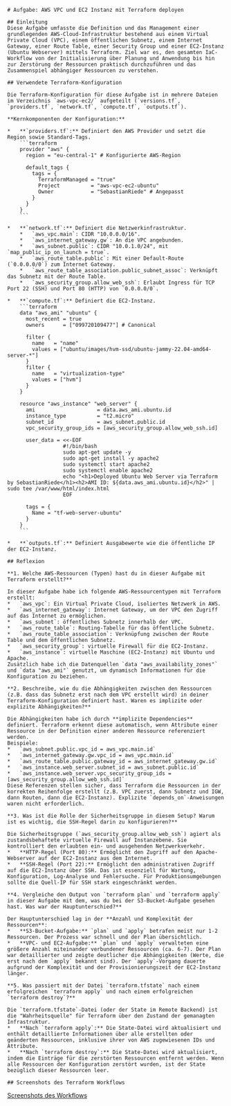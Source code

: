 ```
# Aufgabe: AWS VPC und EC2 Instanz mit Terraform deployen

## Einleitung
Diese Aufgabe umfasste die Definition und das Management einer grundlegenden AWS-Cloud-Infrastruktur bestehend aus einem Virtual Private Cloud (VPC), einem öffentlichen Subnetz, einem Internet Gateway, einer Route Table, einer Security Group und einer EC2-Instanz (Ubuntu Webserver) mittels Terraform. Ziel war es, den gesamten IaC-Workflow von der Initialisierung über Planung und Anwendung bis hin zur Zerstörung der Ressourcen praktisch durchzuführen und das Zusammenspiel abhängiger Ressourcen zu verstehen.

## Verwendete Terraform-Konfiguration

Die Terraform-Konfiguration für diese Aufgabe ist in mehrere Dateien im Verzeichnis `aws-vpc-ec2/` aufgeteilt (`versions.tf`, `providers.tf`, `network.tf`, `compute.tf`, `outputs.tf`).

**Kernkomponenten der Konfiguration:**

*   **`providers.tf`:** Definiert den AWS Provider und setzt die Region sowie Standard-Tags.
    ```terraform
    provider "aws" {
      region = "eu-central-1" # Konfigurierte AWS-Region

      default_tags {
        tags = {
          TerraformManaged = "true"
          Project          = "aws-vpc-ec2-ubuntu"
          Owner            = "SebastianRiede" # Angepasst
        }
      }
    }
    ```

*   **`network.tf`:** Definiert die Netzwerkinfrastruktur.
    *   `aws_vpc.main`: CIDR "10.0.0.0/16".
    *   `aws_internet_gateway.gw`: An die VPC angebunden.
    *   `aws_subnet.public`: CIDR "10.0.1.0/24", mit `map_public_ip_on_launch = true`.
    *   `aws_route_table.public`: Mit einer Default-Route (`0.0.0.0/0`) zum Internet Gateway.
    *   `aws_route_table_association.public_subnet_assoc`: Verknüpft das Subnetz mit der Route Table.
    *   `aws_security_group.allow_web_ssh`: Erlaubt Ingress für TCP Port 22 (SSH) und Port 80 (HTTP) von `0.0.0.0/0`.

*   **`compute.tf`:** Definiert die EC2-Instanz.
    ```terraform
    data "aws_ami" "ubuntu" {
      most_recent = true
      owners      = ["099720109477"] # Canonical

      filter {
        name   = "name"
        values = ["ubuntu/images/hvm-ssd/ubuntu-jammy-22.04-amd64-server-*"]
      }
      filter {
        name   = "virtualization-type"
        values = ["hvm"]
      }
    }

    resource "aws_instance" "web_server" {
      ami                    = data.aws_ami.ubuntu.id
      instance_type          = "t2.micro"
      subnet_id              = aws_subnet.public.id
      vpc_security_group_ids = [aws_security_group.allow_web_ssh.id]

      user_data = <<-EOF
                  #!/bin/bash
                  sudo apt-get update -y
                  sudo apt-get install -y apache2
                  sudo systemctl start apache2
                  sudo systemctl enable apache2
                  echo "<h1>Deployed Ubuntu Web Server via Terraform by SebastianRiede</h1><h2>AMI ID: ${data.aws_ami.ubuntu.id}</h2>" | sudo tee /var/www/html/index.html
                  EOF

      tags = {
        Name = "tf-web-server-ubuntu"
      }
    }
    ```

*   **`outputs.tf`:** Definiert Ausgabewerte wie die öffentliche IP der EC2-Instanz.

## Reflexion

**1. Welche AWS-Ressourcen (Typen) hast du in dieser Aufgabe mit Terraform erstellt?**

In dieser Aufgabe habe ich folgende AWS-Ressourcentypen mit Terraform erstellt:
*   `aws_vpc`: Ein Virtual Private Cloud, isoliertes Netzwerk in AWS.
*   `aws_internet_gateway`: Internet Gateway, um der VPC den Zugriff auf das Internet zu ermöglichen.
*   `aws_subnet`: öffentliches Subnetz innerhalb der VPC.
*   `aws_route_table`: Routing-Tabelle für das öffentliche Subnetz.
*   `aws_route_table_association`: Verknüpfung zwischen der Route Table und dem öffentlichen Subnetz.
*   `aws_security_group`: virtuelle Firewall für die EC2-Instanz.
*   `aws_instance`: virtuelle Maschine (EC2-Instanz) mit Ubuntu und Apache.
Zusätzlich habe ich die Datenquellen `data "aws_availability_zones"` und `data "aws_ami"` genutzt, um dynamisch Informationen für die Konfiguration zu beziehen.

**2. Beschreibe, wie du die Abhängigkeiten zwischen den Ressourcen (z.B. dass das Subnetz erst nach dem VPC erstellt wird) in deiner Terraform-Konfiguration definiert hast. Waren es implizite oder explizite Abhängigkeiten?**

Die Abhängigkeiten habe ich durch **implizite Dependencies** definiert. Terraform erkennt diese automatisch, wenn Attribute einer Ressource in der Definition einer anderen Ressource referenziert werden.
Beispiele:
*   `aws_subnet.public.vpc_id = aws_vpc.main.id`
*   `aws_internet_gateway.gw.vpc_id = aws_vpc.main.id`
*   `aws_route_table.public.gateway_id = aws_internet_gateway.gw.id`
*   `aws_instance.web_server.subnet_id = aws_subnet.public.id`
*   `aws_instance.web_server.vpc_security_group_ids = [aws_security_group.allow_web_ssh.id]`
Diese Referenzen stellen sicher, dass Terraform die Ressourcen in der korrekten Reihenfolge erstellt (z.B. VPC zuerst, dann Subnetz und IGW, dann Routen, dann die EC2-Instanz). Explizite `depends_on`-Anweisungen waren nicht erforderlich.

**3. Was ist die Rolle der Sicherheitsgruppe in diesem Setup? Warum ist es wichtig, die SSH-Regel darin zu konfigurieren?**

Die Sicherheitsgruppe (`aws_security_group.allow_web_ssh`) agiert als zustandsbehaftete virtuelle Firewall auf Instanzebene. Sie kontrolliert den erlaubten ein- und ausgehenden Netzwerkverkehr.
*   **HTTP-Regel (Port 80):** Ermöglicht den Zugriff auf den Apache-Webserver auf der EC2-Instanz aus dem Internet.
*   **SSH-Regel (Port 22):** Ermöglicht den administrativen Zugriff auf die EC2-Instanz über SSH. Das ist essenziell für Wartung, Konfiguration, Log-Analyse und Fehlersuche. Für Produktionsumgebungen sollte die Quell-IP für SSH stark eingeschränkt werden.

**4. Vergleiche den Output von `terraform plan` und `terraform apply` in dieser Aufgabe mit dem, was du bei der S3-Bucket-Aufgabe gesehen hast. Was war der Hauptunterschied?**

Der Hauptunterschied lag in der **Anzahl und Komplexität der Ressourcen**:
*   **S3-Bucket-Aufgabe:** `plan` und `apply` betrafen meist nur 1-2 Ressourcen. Der Prozess war schnell und der Plan übersichtlich.
*   **VPC- und EC2-Aufgabe:** `plan` und `apply` verwalteten eine größere Anzahl miteinander verbundener Ressourcen (ca. 6-7). Der Plan war detaillierter und zeigte deutlicher die Abhängigkeiten (Werte, die erst nach dem `apply` bekannt sind). Der `apply`-Vorgang dauerte aufgrund der Komplexität und der Provisionierungszeit der EC2-Instanz länger.

**5. Was passiert mit der Datei `terraform.tfstate` nach einem erfolgreichen `terraform apply` und nach einem erfolgreichen `terraform destroy`?**

Die `terraform.tfstate`-Datei (oder der State im Remote Backend) ist die "Wahrheitsquelle" für Terraform über den Zustand der gemanagten Infrastruktur.
*   **Nach `terraform apply`:** Die State-Datei wird aktualisiert und enthält detaillierte Informationen über alle erstellten oder geänderten Ressourcen, inklusive ihrer von AWS zugewiesenen IDs und Attribute.
*   **Nach `terraform destroy`:** Die State-Datei wird aktualisiert, indem die Einträge für die zerstörten Ressourcen entfernt werden. Wenn alle Ressourcen der Konfiguration zerstört wurden, ist der State bezüglich dieser Ressourcen leer.

## Screenshots des Terraform Workflows
```
[Screenshots des Workflows](./assets/)
```

